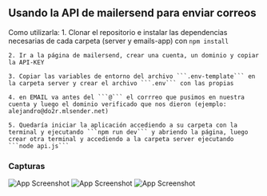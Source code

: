 
## Usando la API de mailersend para enviar correos

Como utilizarla:
    1. Clonar el repositorio e instalar las dependencias necesarias de cada carpeta (server y emails-app) con ```npm install ```

    2. Ir a la página de mailersend, crear una cuenta, un dominio y copiar la API-KEY

    3. Copiar las variables de entorno del archivo ```.env-template``` en la carpeta server y crear el archivo ```.env``` con las propias

    4. en EMAIL va antes del ```@``` el corrreo que pusimos en nuestra cuenta y luego el dominio verificado que nos dieron (ejemplo: alejandro@do2r.mlsender.net)
    
    5. Quedaría iniciar la aplicación accediendo a su carpeta con la terminal y ejecutando ```npm run dev``` y abriendo la página, luego crear otra terminal y accediendo a la carpeta server ejecutando ```node api.js``` 

### Capturas

![App Screenshot](./emails-app/public/screen1.png)
![App Screenshot](./emails-app/public/screen2.png)
![App Screenshot](./emails-app/public/screen3.png)



